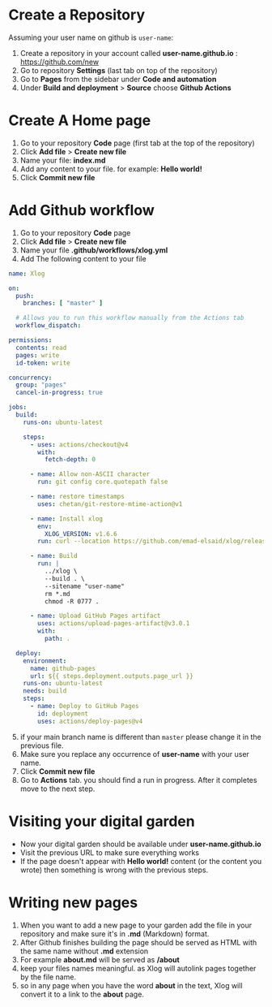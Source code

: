 # Create a Repository

Assuming your user name on github is `user-name`:

1. Create a repository in your account called **user-name.github.io** : https://github.com/new
2. Go to repository **Settings** (last tab on top of the repository)
3. Go to **Pages** from the sidebar under **Code and automation**
4. Under **Build and deployment** > **Source** choose **Github Actions**

# Create A Home page

1. Go to your repository **Code** page (first tab at the top of the repository)
2. Click **Add file** > **Create new file**
3. Name your file: **index.md**
4. Add any content to your file. for example: **Hello world!**
5. Click **Commit new file**

# Add Github workflow

1. Go to your repository **Code** page
2. Click **Add file** > **Create new file**
3. Name your file **.github/workflows/xlog.yml**
4. Add The following content to your file
```yaml
name: Xlog

on:
  push:
    branches: [ "master" ]

  # Allows you to run this workflow manually from the Actions tab
  workflow_dispatch:

permissions:
  contents: read
  pages: write
  id-token: write

concurrency:
  group: "pages"
  cancel-in-progress: true

jobs:
  build:
    runs-on: ubuntu-latest

    steps:
      - uses: actions/checkout@v4
        with:
          fetch-depth: 0

      - name: Allow non-ASCII character
        run: git config core.quotepath false

      - name: restore timestamps
        uses: chetan/git-restore-mtime-action@v1

      - name: Install xlog
        env:
          XLOG_VERSION: v1.6.6
        run: curl --location https://github.com/emad-elsaid/xlog/releases/download/${XLOG_VERSION}/xlog-${XLOG_VERSION}-linux-amd64.tar.gz | tar -xz -C ..

      - name: Build
        run: |
          ../xlog \
          --build . \
          --sitename "user-name"
          rm *.md
          chmod -R 0777 .

      - name: Upload GitHub Pages artifact
        uses: actions/upload-pages-artifact@v3.0.1
        with:
          path: .

  deploy:
    environment:
      name: github-pages
      url: ${{ steps.deployment.outputs.page_url }}
    runs-on: ubuntu-latest
    needs: build
    steps:
      - name: Deploy to GitHub Pages
        id: deployment
        uses: actions/deploy-pages@v4
```
5. if your main branch name is different than `master` please change it in the previous file.
6. Make sure you replace any occurrence of **user-name** with your user name.
7. Click **Commit new file**
8. Go to **Actions** tab. you should find a run in progress. After it completes move to the next step.

# Visiting your digital garden

* Now your digital garden should be available under **user-name.github.io**
* Visit the previous URL to make sure everything works
* If the page doesn't appear with **Hello world!** content (or the content you wrote) then something is wrong with the previous steps.

# Writing new pages

1. When you want to add a new page to your garden add the file in your repository and make sure it's in **.md** (Markdown) format.
2. After Github finishes building the page should be served as HTML with the same name without **.md** extension
3. For example **about.md** will be served as **/about**
4. keep your files names meaningful. as Xlog will autolink pages together by the file name.
5. so in any page when you have the word **about** in the text, Xlog will convert it to a link to the **about** page.

